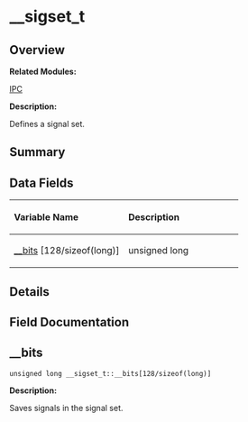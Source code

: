 # \_\_sigset\_t<a name="EN-US_TOPIC_0000001054479607"></a>

## **Overview**<a name="section1104558195093537"></a>

**Related Modules:**

[IPC](en-us_topic_0000001054718071.md)

**Description:**

Defines a signal set. 

## **Summary**<a name="section683411226093537"></a>

## Data Fields<a name="pub-attribs"></a>

<a name="table819217554093537"></a>
<table><thead align="left"><tr id="row20271024093537"><th class="cellrowborder" valign="top" width="50%" id="mcps1.1.3.1.1"><p id="p1218916989093537"><a name="p1218916989093537"></a><a name="p1218916989093537"></a>Variable Name</p>
</th>
<th class="cellrowborder" valign="top" width="50%" id="mcps1.1.3.1.2"><p id="p2029807298093537"><a name="p2029807298093537"></a><a name="p2029807298093537"></a>Description</p>
</th>
</tr>
</thead>
<tbody><tr id="row1048737231093537"><td class="cellrowborder" valign="top" width="50%" headers="mcps1.1.3.1.1 "><p id="p1620315964093537"><a name="p1620315964093537"></a><a name="p1620315964093537"></a><a href="__sigset_t.md#a2a5e8eb9ceb28a1898295eaa235bd28b">__bits</a> [128/sizeof(long)]</p>
</td>
<td class="cellrowborder" valign="top" width="50%" headers="mcps1.1.3.1.2 "><p id="p580814190093537"><a name="p580814190093537"></a><a name="p580814190093537"></a>unsigned long </p>
</td>
</tr>
</tbody>
</table>

## **Details**<a name="section1952406966093537"></a>

## **Field Documentation**<a name="section1622338388093537"></a>

## \_\_bits<a name="a2a5e8eb9ceb28a1898295eaa235bd28b"></a>

```
unsigned long __sigset_t::__bits[128/sizeof(long)]
```

 **Description:**

Saves signals in the signal set. 

